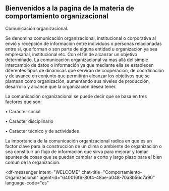 ## Bienvenidos a la pagina de la materia de comportamiento organizacional

Comunicación organizacional.

Se denomina comunicación organizacional, institucional o corporativa al envió y recepción de información entre individuos o personas relacionadas entre si, que forman o son parte de alguna entidad u organización ya sea empresarial, institucional etc. Con el fin de alcanzar un objetivo determinado.
La comunicación organizacional va mas allá del simple intercambio de datos o información ya que mediante ella se establecen diferentes tipos de dinámicas que servirán de cooperación, de coordinación y de avance en conjunto que permitirán alcanzar los objetivos que se plantean como organización, aumentando sus niveles de producción, desarrollo y alcance que la organización desea tener. 

La comunicación organizacional se puede decir que se basa en tres factores que son: 

•	Carácter social

•	Carácter disciplinario

•	Carácter técnico y de actividades

La importancia de la comunicación organizacional radica en que es un factor clave para la construcción de un clima o ambiente de organización o sea constituir un flujo de información que sirva para mejorar y tomar apuntes de cosas que se puedan cambiar a corto y largo plazo para el bien común de la organización. 



<script src="https://www.gstatic.com/dialogflow-console/fast/messenger/bootstrap.js?v=1"></script>
<df-messenger
  intent="WELCOME"
  chat-title="Comportamiento-Organizacional"
  agent-id="640016f6-80f4-48ae-a048-70a8b56c7a90"
  language-code="es"
></df-messenger>
